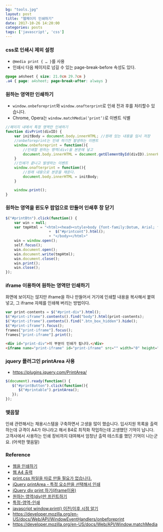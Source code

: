 ```yaml
---
bg: "tools.jpg"
layout: post
title: "웹페이지 인쇄하기"
date: 2017-10-26 14:20:00
categories: posts
tags: ['javascript', 'css']
---
```


### css로 인쇄시 제외 설정
- `@media print { … }`를 사용
- 인쇄시 다음 페이지로 넘길 수 있는 page-break-before 속성도 있다.

```css
@page a4sheet { size: 21.0cm 29.7cm }
.a4 { page: a4sheet; page-break-after: always }
```

### 원하는 영역만 인쇄하기
- `window.onbeforeprint`와 `window.onafterprint`로 인쇄 전과 후를 처리할수 있습니다.
- Chrome, Opera는 `window.matchMedia(‘print’)`로 이벤트 식별

```javascript
//페이지 내에서 특정 영역만 인쇄하기
function divPrint(divID) {
    var initBody = document.body.innerHTML; //원래 있는 내용을 임시 저장
    //onbeforeprint는 인쇄 하기전 발생하는 이벤트
    window.onbeforeprint = function(){
        //인쇄할 원하는 영역(div)을 본문에 넣고
        document.body.innerHTML = document.getElementById(divID).innerHTML;
    }
    //인쇄가 끝나고 발생하는 이벤트
    window.onafterprint = function(){
        //원래 내용으로 본문을 채운다.
        document.body.innerHTML = initBody;
    }

    window.print();
}
```

### 원하는 영역을 윈도우 팝업으로 만들어 인쇄후 창 닫기
```javascript
$("#printBtn").click(function() {
    var win = null;
    var tmpHtml = "<html><head><style>body {font-family:Dotum, Arial; font-size: 12pt;}</style></head><body>"
                    +  $("#printcont").html();
                    + "</body></html>"
    win = window.open();
    self.focus();
    win.document.open();
    win.document.write(tmpHtml);
    win.document.close();
    win.print();
    win.close();
});
```

### iframe 이용하여 원하는 영역만 인쇄하기
화면에 보이지는 않지만 iframe을 하나 만들어서 거기에 인쇄할 내용을 복사해서 붙여 넣고, 그 iframe 자체를 인쇄해 버리는 방법이다.

```javascript
var print-contents = $("#print-div").html();
$("#print-iframe").contents().find("body").html(print-contents);
$("#print-iframe").contents().find(".btn_box_hidden").hide();
$("#print-iframe").focus();
frames["print-iframe"].focus();
frames["print-iframe"].print();
```
```html
<div id="print-div">이 부분이 인쇄가 됩니다.</div>
<iframe name="print-iframe" id="print-iframe" src="" width="0" height="0" style="display:none"></iframe>
```

### jquery 플러그인 printArea 사용
- https://plugins.jquery.com/PrintArea/

```javascript
$(document).ready(function() {
   $("#printButton").click(function(){
      $("#printable").printArea();
   });
});
```

### 맺음말
인쇄 관련해서는 채용시스템을 구축하면서 고생을 많이 했습니다.
입사지원 목록을 출력하는데 규격이 A4가 아니라고 해서 B4로 최적화 작업하는데 고생했던 기억이 납니다.
고객사에서 사용하는 인쇄 장비까지 대여해서 엄청난 출력 테스트를 했던 기억이 나는군요. (어색한 맺음말)

### Reference
- [웹을 인쇄하기](https://mytory.net/archives/9796)
- [웹 A4 출력](http://kimmogoon-textcube.blogspot.kr/2010/02/웹-a4-출력.html)
- [print.css 파일을 따로 만들 필요가 없습니다.](http://naradesign.net/wp/2007/12/19/133/)
- [jQuery printArea - 특정 요소만을 선택해서 인쇄](http://blog.naver.com/whwlfnsl/70066917709)
- [jQuery div print 하기(iframe이용)](http://codewave.tistory.com/17)
- [원하는 영역(div)만 프린트하기](http://cambo95.blog.me/100154119350)
- [특정-영역-인쇄](http://eternallife.tistory.com/entry/특정-영역-인쇄)
- [javascript window.print() 이전/이후 시점 알기](http://blog.hemapresso.com/?p=560)
- https://developer.mozilla.org/en-US/docs/Web/API/WindowEventHandlers/onbeforeprint
- https://developer.mozilla.org/en-US/docs/Web/API/Window.matchMedia
